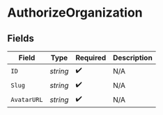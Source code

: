 # AuthorizeOrganization


## Fields

| Field              | Type               | Required           | Description        |
| ------------------ | ------------------ | ------------------ | ------------------ |
| `ID`               | *string*           | :heavy_check_mark: | N/A                |
| `Slug`             | *string*           | :heavy_check_mark: | N/A                |
| `AvatarURL`        | *string*           | :heavy_check_mark: | N/A                |